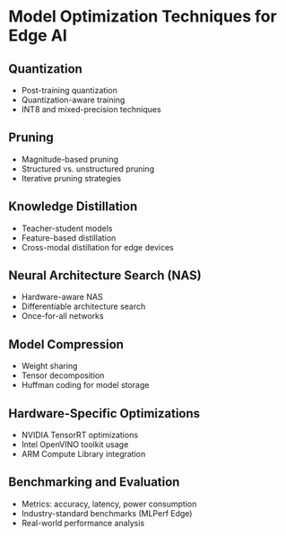 # Model Optimization Techniques for Edge AI

## Quantization
- Post-training quantization
- Quantization-aware training
- INT8 and mixed-precision techniques

## Pruning
- Magnitude-based pruning
- Structured vs. unstructured pruning
- Iterative pruning strategies

## Knowledge Distillation
- Teacher-student models
- Feature-based distillation
- Cross-modal distillation for edge devices

## Neural Architecture Search (NAS)
- Hardware-aware NAS
- Differentiable architecture search
- Once-for-all networks

## Model Compression
- Weight sharing
- Tensor decomposition
- Huffman coding for model storage

## Hardware-Specific Optimizations
- NVIDIA TensorRT optimizations
- Intel OpenVINO toolkit usage
- ARM Compute Library integration

## Benchmarking and Evaluation
- Metrics: accuracy, latency, power consumption
- Industry-standard benchmarks (MLPerf Edge)
- Real-world performance analysis

